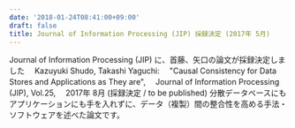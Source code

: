 ```yaml
---
date: '2018-01-24T08:41:00+09:00'
draft: false
title: Journal of Information Processing (JIP) 採録決定 (2017年 5月)
---
```


Journal of Information Processing (JIP) に、首藤、矢口の論文が採録決定しました 　Kazuyuki Shudo, Takashi Yaguchi: 　"Causal Consistency for Data Stores and Applications as They are", 　Journal of Information Processing (JIP), Vol.25, 　2017年 8月 (採録決定 / to be published) 分散データベースにもアプリケーションにも手を入れずに、データ（複製）間の整合性を高める手法・ソフトウェアを述べた論文です。